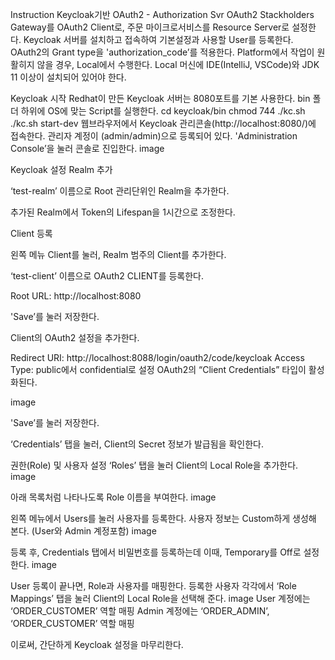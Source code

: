 Instruction
Keycloak기반 OAuth2 - Authorization Svr
OAuth2 Stackholders
Gateway를 OAuth2 Client로, 주문 마이크로서비스를 Resource Server로 설정한다.
Keycloak 서버를 설치하고 접속하여 기본설정과 사용할 User를 등록한다.
OAuth2의 Grant type을 'authorization_code’를 적용한다.
Platform에서 작업이 원활히지 않을 경우, Local에서 수행한다.
Local 머신에 IDE(IntelliJ, VSCode)와 JDK 11 이상이 설치되어 있어야 한다.

Keycloak 시작
Redhat이 만든 Keycloak 서버는 8080포트를 기본 사용한다.
bin 폴더 하위에 OS에 맞는 Script를 실행한다.
cd keycloak/bin
chmod 744 ./kc.sh
./kc.sh start-dev
웹브라우저에서 Keycloak 관리콘솔(http://localhost:8080/)에 접속한다.
관리자 계정이 (admin/admin)으로 등록되어 있다.
'Administration Console’을 눌러 콘솔로 진입한다.
image

Keycloak 설정
Realm 추가

‘test-realm’ 이름으로 Root 관리단위인 Realm을 추가한다.

추가된 Realm에서 Token의 Lifespan을 1시간으로 조정한다.

Client 등록

왼쪽 메뉴 Client를 눌러, Realm 범주의 Client를 추가한다.

‘test-client’ 이름으로 OAuth2 CLIENT를 등록한다.

Root URL: http://localhost:8080

'Save’를 눌러 저장한다.

Client의 OAuth2 설정을 추가한다.

Redirect URI: http://localhost:8088/login/oauth2/code/keycloak
Access Type: public에서 confidential로 설정
OAuth2의 “Client Credentials” 타입이 활성화된다.

image

'Save’를 눌러 저장한다.

‘Credentials’ 탭을 눌러, Client의 Secret 정보가 발급됨을 확인한다.

권한(Role) 및 사용자 설정
‘Roles’ 탭을 눌러 Client의 Local Role을 추가한다.
image

아래 목록처럼 나타나도록 Role 이름을 부여한다.
image

왼쪽 메뉴에서 Users를 눌러 사용자를 등록한다.
사용자 정보는 Custom하게 생성해 본다. (User와 Admin 계정포함)
image

등록 후, Credentials 탭에서 비밀번호를 등록하는데 이때, Temporary를 Off로 설정한다.
image

User 등록이 끝나면, Role과 사용자를 매핑한다.
등록한 사용자 각각에서 ‘Role Mappings’ 탭을 눌러 Client의 Local Role을 선택해 준다.
image
User 계정에는 ‘ORDER_CUSTOMER’ 역할 매핑
Admin 계정에는 ‘ORDER_ADMIN’, ‘ORDER_CUSTOMER’ 역할 매핑

이로써, 간단하게 Keycloak 설정을 마무리한다.
